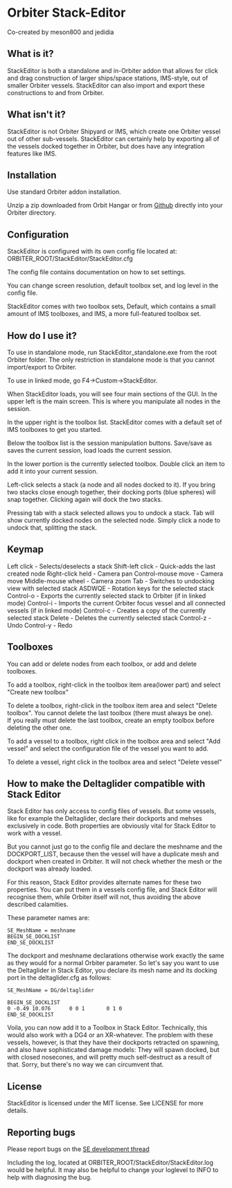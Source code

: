 Orbiter Stack-Editor
================
Co-created by meson800 and jedidia

What is it?
------------
StackEditor is both a standalone and in-Orbiter addon that allows for
click and drag construction of larger ships/space stations, IMS-style, out of smaller
Orbiter vessels.  StackEditor can also import and export these constructions
to and from Orbiter.

What isn't it?
---------------
StackEditor is not Orbiter Shipyard or IMS, which create one Orbiter vessel out of
other sub-vessels.  StackEditor can certainly help by exporting all of the vessels
docked together in Orbiter, but does have any integration features like IMS.

Installation
------------
Use standard Orbiter addon installation.

Unzip a zip downloaded from Orbit Hangar or from
[Github](https://github.com/meson800/orbiter-stackEditor/releases/tag/v1.0.0)
directly into your Orbiter directory.

Configuration
-------------
StackEditor is configured with its own config file located at:
ORBITER_ROOT/StackEditor/StackEditor.cfg

The config file contains documentation on how to set settings.

You can change screen resolution, default toolbox set, and log level in the config file.

StackEditor comes with two toolbox sets, Default, which contains a small amount of IMS toolboxes,
and IMS, a more full-featured toolbox set.


How do I use it?
----------------
To use in standalone mode, run StackEditor_standalone.exe from the root Orbiter
folder.  The only restriction in standalone mode is that you cannot import/export to Orbiter.

To use in linked mode, go F4->Custom->StackEditor.

When StackEditor loads, you will see four main sections of the GUI.
In the upper left is the main screen.  This is where you manipulate all nodes in the session.

In the upper right is the toolbox list.  StackEditor comes with a default set of IMS toolboxes
to get you started.

Below the toolbox list is the session manipulation buttons.  Save/save as saves the current session,
load loads the current session.

In the lower portion is the currently selected toolbox.  Double click an item to add it into
your current session.

Left-click selects a stack (a node and all nodes docked to it).  If you bring two stacks close enough together,
their docking ports (blue spheres) will snap together.  Clicking again will dock the two stacks.

Pressing tab with a stack selected allows you to undock a stack.  Tab will show currently docked nodes on the
selected node.  Simply click a node to undock that, splitting the stack.

Keymap
------
Left click         - Selects/deselects a stack
Shift-left click   - Quick-adds the last created node
Right-click held   - Camera pan
Control-mouse move - Camera move
Middle-mouse wheel - Camera zoom
Tab                - Switches to undocking view with selected stack
ASDWQE             - Rotation keys for the selected stack
Control-o          - Exports the currently selected stack to Orbiter (if in linked mode)
Control-i          - Imports the current Orbiter focus vessel and all connected vessels (if in linked mode)
Control-c          - Creates a copy of the currently selected stack
Delete             - Deletes the currently selected stack
Control-z          - Undo
Control-y          - Redo

Toolboxes
---------
You can add or delete nodes from each toolbox, or add and delete toolboxes.

To add a toolbox, right-click in the toolbox item area(lower part) and select "Create new toolbox"

To delete a toolbox, right-click in the toolbox item area and select "Delete toolbox".
You cannot delete the last toolbox (there must always be one).  
If you really must delete the last toolbox, create an empty toolbox before deleting the other one.

To add a vessel to a toolbox, right click in the toolbox area and select "Add vessel" and select
the configuration file of the vessel you want to add.

To delete a vessel, right click in the toolbox area and select "Delete vessel"

How to make the Deltaglider compatible with Stack Editor
--------------------------------------------------------

Stack Editor has only access to config files of vessels. But some vessels, like for example the Deltaglider,
declare their dockports and mehses exclusively in code. Both properties are obviously vital 
for Stack Editor to work with a vessel.

But you cannot just go to the config file and declare the meshname and the DOCKPORT_LIST,
because then the vessel will have a duplicate mesh and dockport when created in Orbiter.
It will not check whether the mesh or the dockport was already loaded.

For this reason, Stack Editor provides alternate names for these two properties. 
You can put them in a vessels config file, and Stack Editor will recognise them, while Orbiter itself will not,
thus avoiding the above described calamities.

These parameter names are:
```
SE_MeshName = meshname
BEGIN_SE_DOCKLIST
END_SE_DOCKLIST
```

The dockport and meshname declarations otherwise work exactly the same as they would for a normal Orbiter parameter.
So let's say you want to use the Deltaglider in Stack Editor, you declare its mesh name and its docking port
in the deltaglider.cfg as follows:

```
SE_MeshName = DG/deltaglider

BEGIN_SE_DOCKLIST
0 -0.49	10.076		0 0 1		0 1 0
END_SE_DOCKLIST
```

Voila, you can now add it to a Toolbox in Stack Editor.
Technically, this would also work with a DG4 or an XR-whatever. The problem with these vessels, however,
is that they have their dockports retracted on spawning, and also have sophisticated damage models:
They will spawn docked, but with closed nosecones, and will pretty much self-destruct as a result of that.
Sorry, but there's no way we can circumvent that.

License
-------
StackEditor is licensed under the MIT license.
See LICENSE for more details.

Reporting bugs
---------------
Please report bugs on the [SE development thread](http://orbiter-forum.com/showthread.php?t=33315)

Including the log, located at ORBITER_ROOT/StackEditor/StackEditor.log would be helpful.
It may also be helpful to change your loglevel to INFO to help with diagnosing the bug.